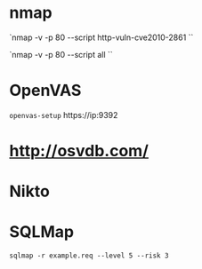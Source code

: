 # nmap

`nmap -v -p 80 --script http-vuln-cve2010-2861 <ip>``

`nmap -v -p 80 --script all <ip>``

# OpenVAS
`openvas-setup` https://ip:9392

# http://osvdb.com/

# Nikto

# SQLMap

```
sqlmap -r example.req --level 5 --risk 3
```
